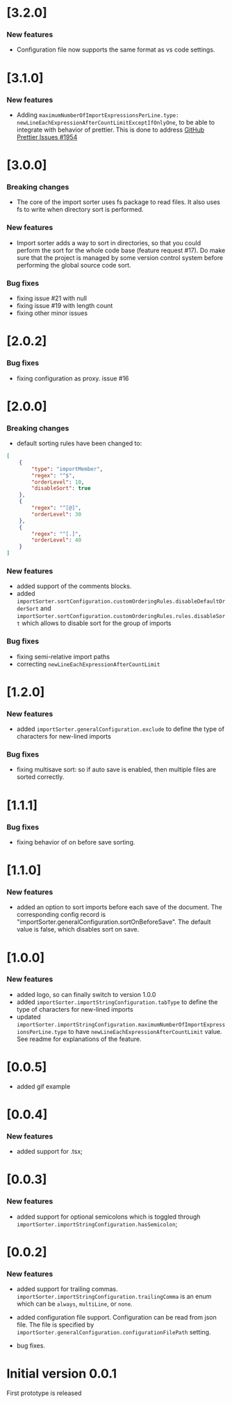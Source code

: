 # [3.2.0]
### New features
* Configuration file now supports the same format as vs code settings.

# [3.1.0]
### New features
* Adding `maximumNumberOfImportExpressionsPerLine.type: newLineEachExpressionAfterCountLimitExceptIfOnlyOne`, to be able to integrate with behavior of prettier. This is done to address
[GitHub Prettier Issues #1954](https://github.com/prettier/prettier/issues/1954)

# [3.0.0]
### Breaking changes
* The core of the import sorter uses fs package to read files. It also uses fs to write when directory sort is performed.
### New features
* Import sorter adds a way to sort in directories, so that you could perform the sort for the whole code base (feature request #17). Do make sure that the project is managed by some version control system before performing the global source code sort.
### Bug fixes
* fixing issue #21 with null
* fixing issue #19 with length count
* fixing other minor issues

# [2.0.2]
### Bug fixes
* fixing configuration as proxy. issue #16

# [2.0.0]
### Breaking changes
* default sorting rules have been changed to:
```json
[
    {
        "type": "importMember",
        "regex": "^$",
        "orderLevel": 10,
        "disableSort": true
    },
    {
        "regex": "^[@]",
        "orderLevel": 30
    },
    {
        "regex": "^[.]",
        "orderLevel": 40
    }
]
```

### New features
* added support of the comments blocks.
* added `importSorter.sortConfiguration.customOrderingRules.disableDefaultOrderSort` and `importSorter.sortConfiguration.customOrderingRules.rules.disableSort` which allows to
disable sort for the group of imports
### Bug fixes
* fixing semi-relative import paths
* correcting `newLineEachExpressionAfterCountLimit`

# [1.2.0]
### New features
* added `importSorter.generalConfiguration.exclude` to define the type of characters for new-lined imports
### Bug fixes
* fixing multisave sort: so if auto save is enabled, then multiple files are sorted correctly.

# [1.1.1]
### Bug fixes
* fixing behavior of on before save sorting.

# [1.1.0]
### New features
* added an option to sort imports before each save of the document. The corresponding config record is "importSorter.generalConfiguration.sortOnBeforeSave". The default value is false, which disables sort on save.

# [1.0.0]
### New features
* added logo, so can finally switch to version 1.0.0
* added `importSorter.importStringConfiguration.tabType` to define the type of characters for new-lined imports
* updated `importSorter.importStringConfiguration.maximumNumberOfImportExpressionsPerLine.type` to have `newLineEachExpressionAfterCountLimit` value. See readme for explanations of the feature.

# [0.0.5]
* added gif example

# [0.0.4]
### New features
* added support for .tsx;

# [0.0.3]
### New features
* added support for optional semicolons which is toggled through `importSorter.importStringConfiguration.hasSemicolon`;

# [0.0.2]
### New features
* added support for trailing commas. `importSorter.importStringConfiguration.trailingComma` is an enum which can be `always`, `multiLine`, or `none`.

* added configuration file support. Configuration can be read from json file. The file is specified by `importSorter.generalConfiguration.configurationFilePath` setting.

* bug fixes.

# Initial version 0.0.1
First prototype is released
